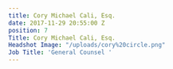 ```yaml
---
title: Cory Michael Cali, Esq.
date: 2017-11-29 20:55:00 Z
position: 7
Title: Cory Michael Cali, Esq.
Headshot Image: "/uploads/cory%20circle.png"
Job Title: 'General Counsel '
---
```


